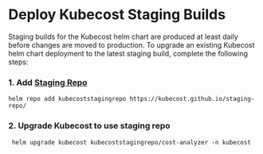 Deploy Kubecost Staging Builds
==============================

Staging builds for the Kubecost helm chart are produced at least daily before changes are moved to production. 
To upgrade an existing Kubecost helm chart deployment to the latest staging build, complete the following steps: 

### 1. Add [Staging Repo](https://github.com/kubecost/staging-repo)

```
helm repo add kubecoststagingrepo https://kubecost.github.io/staging-repo/
```

### 2. Upgrade Kubecost to use staging repo 

```
 helm upgrade kubecost kubecoststagingrepo/cost-analyzer -n kubecost
```

<!--- {"article":"4407601828247","section":"4402815636375","permissiongroup":"1500001277122"} --->